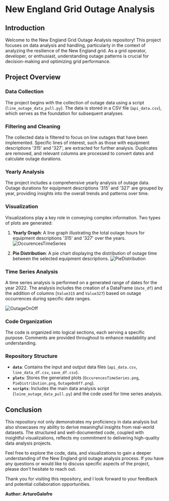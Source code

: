 # New England Grid Outage Analysis

## Introduction

Welcome to the New England Grid Outage Analysis repository! This project focuses on data analysis and handling, particularly in the context of analyzing the resilience of the New England grid. As a grid operator, developer, or enthusiast, understanding outage patterns is crucial for decision-making and optimizing grid performance.

## Project Overview

### Data Collection

The project begins with the collection of outage data using a script (`line_outage_data_pull.py`). The data is stored in a CSV file (`api_data.csv`), which serves as the foundation for subsequent analyses.

### Filtering and Cleaning

The collected data is filtered to focus on line outages that have been implemented. Specific lines of interest, such as those with equipment descriptions '315' and '327', are extracted for further analysis. Duplicates are removed, and relevant columns are processed to convert dates and calculate outage durations.

### Yearly Analysis

The project includes a comprehensive yearly analysis of outage data. Outage durations for equipment descriptions '315' and '327' are grouped by year, providing insights into the overall trends and patterns over time.

### Visualization

Visualizations play a key role in conveying complex information. Two types of plots are generated:
1. **Yearly Graph**: A line graph illustrating the total outage hours for equipment descriptions '315' and '327' over the years.
![OccurencesTimeSeries](https://github.com/arturogalofre/NewEnglandGrid_OutageAnalysis/assets/75703907/ab6aa875-f199-483a-bd66-082fcba61eaa)


2. **Pie Distribution**: A pie chart displaying the distribution of outage time between the selected equipment descriptions.
![PieDistribution](https://github.com/arturogalofre/NewEnglandGrid_OutageAnalysis/assets/75703907/3c16c79f-a906-4c71-b32e-964700c23257)



### Time Series Analysis

A time series analysis is performed on a generated range of dates for the year 2022. The analysis includes the creation of a DataFrame (`date_df`) and the addition of columns (`Value315` and `Value327`) based on outage occurrences during specific date ranges.

![OutageOnOff](https://github.com/arturogalofre/NewEnglandGrid_OutageAnalysis/assets/75703907/865c2ce2-8966-4362-ad3b-5c5d708ad3d2)

### Code Organization

The code is organized into logical sections, each serving a specific purpose. Comments are provided throughout to enhance readability and understanding.

### Repository Structure

- **`data`**: Contains the input and output data files (`api_data.csv`, `line_data_df.csv`, `save_df.csv`).
- **`plots`**: Stores the generated plots (`OccurencesTimeSeries.png`, `PieDistribution.png`, `OutageOnOff.png`).
- **`scripts`**: Includes the main data analysis script (`loine_outage_data_pull.py`) and the code used for time series analysis.

## Conclusion

This repository not only demonstrates my proficiency in data analysis but also showcases my ability to derive meaningful insights from real-world datasets. The structured and well-documented code, coupled with insightful visualizations, reflects my commitment to delivering high-quality data analysis projects.

Feel free to explore the code, data, and visualizations to gain a deeper understanding of the New England grid outage analysis process. If you have any questions or would like to discuss specific aspects of the project, please don't hesitate to reach out.

Thank you for visiting this repository, and I look forward to your feedback and potential collaboration opportunities.

**Author: ArturoGalofre**
